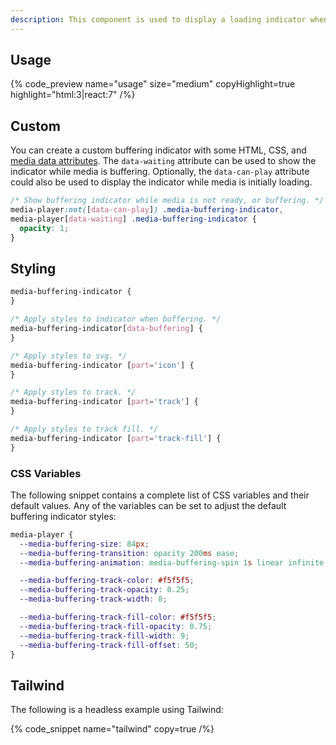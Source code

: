 ```yaml
---
description: This component is used to display a loading indicator when media is buffering.
---
```


## Usage

{% code_preview name="usage" size="medium" copyHighlight=true highlight="html:3|react:7" /%}

## Custom

You can create a custom buffering indicator with some HTML, CSS,
and [media data attributes](/docs/player/styling/references#media-attributes). The `data-waiting`
attribute can be used to show the indicator while media is buffering. Optionally, the
`data-can-play` attribute could also be used to display the indicator while media is initially
loading.

```css {% copy=true %}
/* Show buffering indicator while media is not ready, or buffering. */
media-player:not([data-can-play]) .media-buffering-indicator,
media-player[data-waiting] .media-buffering-indicator {
  opacity: 1;
}
```

## Styling

```css {% copy=true %}
media-buffering-indicator {
}

/* Apply styles to indicator when buffering. */
media-buffering-indicator[data-buffering] {
}

/* Apply styles to svg. */
media-buffering-indicator [part='icon'] {
}

/* Apply styles to track. */
media-buffering-indicator [part='track'] {
}

/* Apply styles to track fill. */
media-buffering-indicator [part='track-fill'] {
}
```

### CSS Variables

The following snippet contains a complete list of CSS variables and their default values. Any
of the variables can be set to adjust the default buffering indicator styles:

```css {% copy=true %}
media-player {
  --media-buffering-size: 84px;
  --media-buffering-transition: opacity 200ms ease;
  --media-buffering-animation: media-buffering-spin 1s linear infinite;

  --media-buffering-track-color: #f5f5f5;
  --media-buffering-track-opacity: 0.25;
  --media-buffering-track-width: 8;

  --media-buffering-track-fill-color: #f5f5f5;
  --media-buffering-track-fill-opacity: 0.75;
  --media-buffering-track-fill-width: 9;
  --media-buffering-track-fill-offset: 50;
}
```

## Tailwind

The following is a headless example using Tailwind:

{% code_snippet name="tailwind" copy=true /%}
